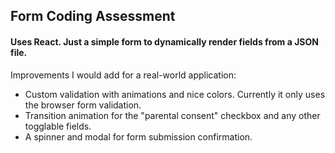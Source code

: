## Form Coding Assessment

#### Uses React. Just a simple form to dynamically render fields from a JSON file.

Improvements I would add for a real-world application:

-   Custom validation with animations and nice colors. Currently it only uses the browser form validation.
-   Transition animation for the "parental consent" checkbox and any other togglable fields.
-   A spinner and modal for form submission confirmation.
